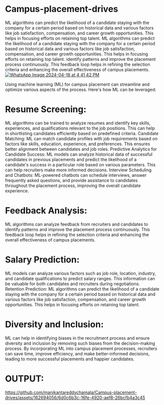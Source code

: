 # Campus-placement-drives
ML algorithms can predict the likelihood of a candidate staying with the company for a certain period based on historical data and various factors like job satisfaction, compensation, and career growth opportunities. This helps in focusing efforts on retaining top talent.
ML algorithms can predict the likelihood of a candidate staying with the company for a certain period based on historical data and various factors like job satisfaction, compensation, and career growth opportunities. This helps in focusing efforts on retaining top talent.
identify patterns and improve the placement process continuously. This feedback loop helps in refining the selection criteria and enhancing the overall effectiveness of campus placements.
[
![WhatsApp Image 2024-04-18 at 4 41 42 PM](https://github.com/manikantareddychamala/Campus-placement-drives/assets/162694056/2d0d7318-0335-4410-98d8-bf67210a099b)
](url)


Using machine learning (ML) for campus placement can streamline and optimize various aspects of the process. Here's how ML can be leveraged:

# Resume Screening: 
ML algorithms can be trained to analyze resumes and identify key skills, experiences, and qualifications relevant to the job positions. This can help in shortlisting candidates efficiently based on predefined criteria.
Candidate Matching: 
ML can match candidate profiles with job requirements based on factors like skills, education, experience, and preferences. This ensures better alignment between candidates and job roles.
Predictive Analytics for Candidate Success: ML models can analyze historical data of successful candidates in previous placements and predict the likelihood of a candidate's success in a particular role based on various parameters. This can help recruiters make more informed decisions.
Interview Scheduling and Chatbots: ML-powered chatbots can schedule interviews, answer frequently asked questions, and provide assistance to candidates throughout the placement process, improving the overall candidate experience.
# Feedback Analysis: 
ML algorithms can analyze feedback from recruiters and candidates to identify patterns and improve the placement process continuously. This feedback loop helps in refining the selection criteria and enhancing the overall effectiveness of campus placements.
# Salary Prediction: 
ML models can analyze various factors such as job role, location, industry, and candidate qualifications to predict salary ranges. This information can be valuable for both candidates and recruiters during negotiations.
Retention Prediction: ML algorithms can predict the likelihood of a candidate staying with the company for a certain period based on historical data and various factors like job satisfaction, compensation, and career growth opportunities. This helps in focusing efforts on retaining top talent.
# Diversity and Inclusion:
ML can help in identifying biases in the recruitment process and ensure diversity and inclusion by removing such biases from the decision-making process.
By incorporating ML into campus placement processes, recruiters can save time, improve efficiency, and make better-informed decisions, leading to more successful placements and happier candidates.

# OUTPUT:
https://github.com/manikantareddychamala/Campus-placement-drives/assets/162694056/6d0c6b3c-16fe-4920-aef8-26bcfb4a3c45



